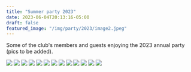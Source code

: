 ```yaml
---
title: "Summer party 2023"
date: 2023-06-04T20:13:16-05:00
draft: false
featured_image: "/img/party/2023/image2.jpeg"
---
```


Some of the club's members and guests enjoying the 2023 annual party (pics to be added).

![](https://www.lauristonrunners.club/img/party/2023/image0.jpeg)
![](https://www.lauristonrunners.club/img/party/2023/image1.jpeg)
![](https://www.lauristonrunners.club/img/party/2023/image2.jpeg)
![](https://www.lauristonrunners.club/img/party/2023/IMG_2244.jpg)
![](https://www.lauristonrunners.club/img/party/2023/IMG_2245.jpg)
![](https://www.lauristonrunners.club/img/party/2023/IMG_2253.jpg)
![](https://www.lauristonrunners.club/img/party/2023/IMG_2255.jpg)
![](https://www.lauristonrunners.club/img/party/2023/IMG_2257.jpg)
![](https://www.lauristonrunners.club/img/party/2023/thumbnail_image003.jpg)
![](https://www.lauristonrunners.club/img/party/2023/thumbnail_image004.jpg)
![](https://www.lauristonrunners.club/img/party/2023/thumbnail_image005.jpg)
![](https://www.lauristonrunners.club/img/party/2023/thumbnail_image006.jpg)
![](https://www.lauristonrunners.club/img/party/2023/thumbnail_image001.jpg)
